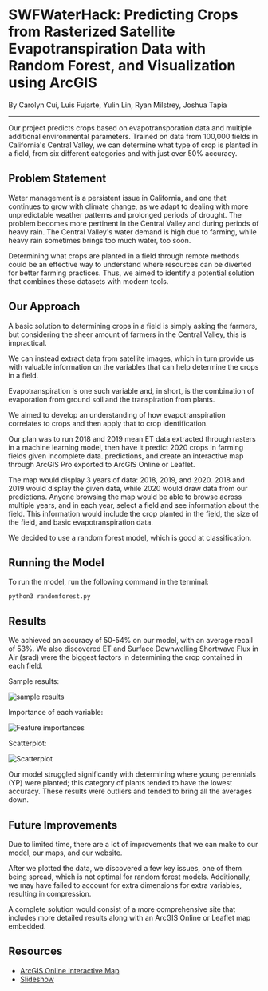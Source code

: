# SWFWaterHack: Predicting Crops from Rasterized Satellite Evapotranspiration Data with Random Forest, and Visualization using ArcGIS

By Carolyn Cui, Luis Fujarte, Yulin Lin, Ryan Milstrey, Joshua Tapia

---

Our project predicts crops based on evapotransporation data and multiple additional environmental parameters. Trained on data from 100,000 fields in California's Central Valley, we can determine what type of crop is planted in a field, from six different categories and with just over 50% accuracy.

## Problem Statement

Water management is a persistent issue in California, and one that continues to grow with climate change, as we adapt to dealing with more unpredictable weather patterns and prolonged periods of drought. The problem becomes more pertinent in the Central Valley and during periods of heavy rain. The Central Valley's water demand is high due to farming, while heavy rain sometimes brings too much water, too soon.

Determining what crops are planted in a field through remote methods could be an effective way to understand where resources can be diverted for better farming practices. Thus, we aimed to identify a potential solution that combines these datasets with modern tools.

## Our Approach

A basic solution to determining crops in a field is simply asking the farmers, but considering the sheer amount of farmers in the Central Valley, this is impractical.

We can instead extract data from satellite images, which in turn provide us with valuable information on the variables that can help determine the crops in a field.

Evapotranspiration is one such variable and, in short, is the combination of evaporation from ground soil and the transpiration from plants.

We aimed to develop an understanding of how evapotranspiration correlates to crops and then apply that to crop identification.

Our plan was to run 2018 and 2019 mean ET data extracted through rasters in a machine learning model, then have it predict 2020 crops in farming fields given incomplete data. predictions, and create an interactive map through ArcGIS Pro exported to ArcGIS Online or Leaflet.

The map would display 3 years of data: 2018, 2019, and 2020. 2018 and 2019 would display the given data, while 2020 would draw data from our predictions. Anyone browsing the map would be able to browse across multiple years, and in each year, select a field and see information about the field. This information would include the crop planted in the field, the size of the field, and basic evapotranspiration data.

We decided to use a random forest model, which is good at classification.

## Running the Model

To run the model, run the following command in the terminal:

`python3 randomforest.py`

## Results

We achieved an accuracy of 50-54% on our model, with an average recall of 53%. We also discovered ET and Surface Downwelling Shortwave Flux in Air (srad) were the biggest factors in determining the crop contained in each field.

Sample results:

![sample results](https://media.discordapp.net/attachments/1099156880607170671/1099756060287443096/image.png?width=626&height=416)

Importance of each variable:

![Feature importances](https://media.discordapp.net/attachments/1099156880607170671/1099756060052553849/image.png?width=881&height=625)

Scatterplot:

![Scatterplot](https://media.discordapp.net/attachments/1099156880607170671/1099760399378817064/Figure_1.png?width=800&height=600)

Our model struggled significantly with determining where young perennials (YP) were planted; this category of plants tended to have the lowest accuracy. These results were outliers and tended to bring all the averages down.

## Future Improvements

Due to limited time, there are a lot of improvements that we can make to our model, our maps, and our website.

After we plotted the data, we discovered a few key issues, one of them being spread, which is not optimal for random forest models. Additionally, we may have failed to account for extra dimensions for extra variables, resulting in compression.

A complete solution would consist of a more comprehensive site that includes more detailed results along with an ArcGIS Online or Leaflet map embedded.

## Resources

* <a href="https://www.arcgis.com/apps/mapviewer/index.html?webmap=7a0a5b5d089b4fde8eae106f495906c6" target="_blank">ArcGIS Online Interactive Map</a>
* [Slideshow](https://docs.google.com/presentation/d/1qvFzjBrlVxAdcrutZ4Sz9cOp1wOMiHDqi7clqqaK5u8/edit?usp=sharing)
